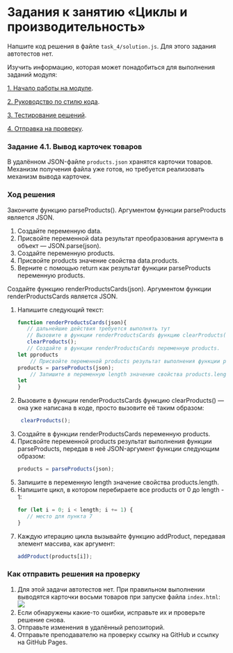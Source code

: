 # Задания к занятию «Циклы и производительность»

Напшите код решения в файле `task_4/solution.js`.
Для этого задания автотестов нет.

Изучить информацию, которая может понадобиться для выполнения заданий модуля:

[1. Начало работы на модуле](../before.md).

[2. Руководство по стилю кода](../styleguide.md).

[3. Тестирование решений](../test.md).

[4. Отправка на проверку](../after.md).

### Задание 4.1. Вывод карточек товаров

В удалённом JSON-файле `products.json` хранятся карточки товаров. Механизм получения файла уже готов, но требуется реализовать механизм вывода карточек.

### Ход решения

Закончите функцию parseProducts(). Аргументом функции parseProducts является JSON.

1. Создайте переменную data.
2. Присвойте переменной data результат преобразования аргумента в объект — JSON.parse(json).
3. Создайте переменную products.
4. Присвойте products значение свойства data.products.
5. Верните с помощью return как результат функции parseProducts переменную products.

Создайте функцию renderProductsCards(json). Аргументом функции renderProductsCards является JSON.

1. Напишите следующий текст:
    ```javascript
    function renderProductsCards(json){
       // дальнейшие действия требуется выполнять тут
       // Вызовите в функции renderProductsCards функцию clearProducts() — она уже написана в коде, просто вызовите её таким образом: 
       clearProducts();
       // Создайте в функции renderProductsCards переменную products.
    let pproducts
        // Присвойте переменной products результат выполнения функции parseProducts, передав в неё JSON-аргумент функции следующим образом:
    products = parseProducts(json);
        // Запишите в переменную length значение свойства products.length.
    let
    }
    ```
2. Вызовите в функции renderProductsCards функцию clearProducts() — она уже написана в коде, просто вызовите её таким образом: 
    ```javascript
     clearProducts();
    ```
3. Создайте в функции renderProductsCards переменную products.
4. Присвойте переменной products результат выполнения функции parseProducts, передав в неё JSON-аргумент функции следующим образом:
    ```javascript
    products = parseProducts(json);
    ```
5. Запишите в переменную length значение свойства products.length.
6. Напишите цикл, в котором перебираете все products от 0 до length - 1:
    ```javascript
    for (let i = 0; i < length; i += 1) {
       // место для пункта 7
    }
    ```
7. Каждую итерацию цикла вызывайте функцию addProduct, передавая элемент массива, как аргумент:
    ```javascript
    addProduct(products[i]);
    ```

### Как отправить решения на проверку

1. Для этой задачи автотестов нет. При правильном выполнении выводятся карточки восьми товаров при запуске файла `index.html`:
![](../readme-img/task_4/cards.png)
2. Если обнаружены какие-то ошибки, исправьте их и проверьте решение снова.
3. Отправьте изменения в удалённый репозиторий.
4. Отправьте преподавателю на проверку ссылку на GitHub и ссылку на GitHub Pages.

